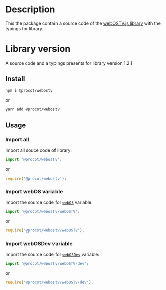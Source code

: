 # Description

This the package contain a source code of the [webOSTV.js library](http://webostv.developer.lge.com/api/webostvjs/) with the typings for library. 

# Library version

A source code and a typings presents for library version 1.2.1

## Install

```bash
npm i @procot/webostv
```
or
```bash
yarn add @procot/webostv
```

## Usage

### Import all
Import all souce code of library:
```javascript
import '@procot/webostv';
```
or
```javascript
require('@procot/webostv');
```

### Import webOS variable
Import the source code for [`webOS`](http://webostv.developer.lge.com/api/webostvjs/webos/) variable:
```javascript
import '@procot/webostv/webOSTV';
```
or
```javascript
require('@procot/webostv/webOSTV');
```

### Import webOSDev variable
Import the source code for [`webOSDev`](http://webostv.developer.lge.com/api/webostvjs/webosdev/) variable:
```javascript
import '@procot/webostv/webOSTV-dev';
```
or
```javascript
require('@procot/webostv/webOSTV-dev');
```